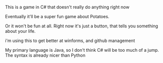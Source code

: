 This is a game in C# that doesn't really do anything right now

Eventually it'll be a super fun game about Potatoes. 

Or it won't be fun at all. Right now it's just a button, that tells you something about your life. 

i'm using this to get better at winforms, and github management

My primary language is Java, so I don't think C# will be too much of a jump. The syntax is already nicer than Python
